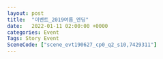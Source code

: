 ```yaml
---
layout: post
title:  "이벤트_2019여름_엔딩"
date:   2022-01-11 02:00:00 +0000
categories: Event
Tags: Story Event
SceneCode: ["scene_evt190627_cp0_q2_s10,7429311"]
---
```

